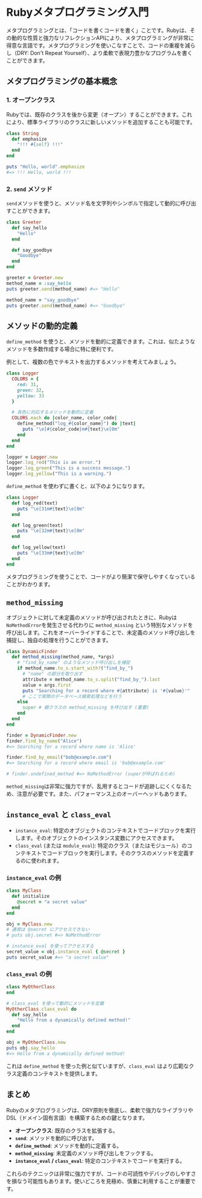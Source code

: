 # Rubyメタプログラミング入門

メタプログラミングとは、「コードを書くコードを書く」ことです。Rubyは、その動的な性質と強力なリフレクションAPIにより、メタプログラミングが非常に得意な言語です。メタプログラミングを使いこなすことで、コードの重複を減らし（DRY: Don't Repeat Yourself）、より柔軟で表現力豊かなプログラムを書くことができます。

## メタプログラミングの基本概念

### 1. オープンクラス

Rubyでは、既存のクラスを後から変更（オープン）することができます。これにより、標準ライブラリのクラスに新しいメソッドを追加することも可能です。

```ruby
class String
  def emphasize
    "!!! #{self} !!!"
  end
end

puts "Hello, world".emphasize
#=> !!! Hello, world !!!
```

### 2. `send` メソッド

`send`メソッドを使うと、メソッド名を文字列やシンボルで指定して動的に呼び出すことができます。

```ruby
class Greeter
  def say_hello
    "Hello"
  end

  def say_goodbye
    "Goodbye"
  end
end

greeter = Greeter.new
method_name = :say_hello
puts greeter.send(method_name) #=> "Hello"

method_name = "say_goodbye"
puts greeter.send(method_name) #=> "Goodbye"
```

## メソッドの動的定義

`define_method` を使うと、メソッドを動的に定義できます。これは、似たようなメソッドを多数作成する場合に特に便利です。

例として、複数の色でテキストを出力するメソッドを考えてみましょう。

```ruby
class Logger
  COLORS = {
    red: 31,
    green: 32,
    yellow: 33
  }

  # 各色に対応するメソッドを動的に定義
  COLORS.each do |color_name, color_code|
    define_method("log_#{color_name}") do |text|
      puts "\e[#{color_code}m#{text}\e[0m"
    end
  end
end

logger = Logger.new
logger.log_red("This is an error.")
logger.log_green("This is a success message.")
logger.log_yellow("This is a warning.")
```

`define_method` を使わずに書くと、以下のようになります。

```ruby
class Logger
  def log_red(text)
    puts "\e[31m#{text}\e[0m"
  end

  def log_green(text)
    puts "\e[32m#{text}\e[0m"
  end

  def log_yellow(text)
    puts "\e[33m#{text}\e[0m"
  end
end
```

メタプログラミングを使うことで、コードがより簡潔で保守しやすくなっていることがわかります。

## `method_missing`

オブジェクトに対して未定義のメソッドが呼び出されたときに、Rubyは`NoMethodError`を発生させる代わりに `method_missing` という特別なメソッドを呼び出します。これをオーバーライドすることで、未定義のメソッド呼び出しを捕捉し、独自の処理を行うことができます。

```ruby
class DynamicFinder
  def method_missing(method_name, *args)
    # "find_by_name" のようなメソッド呼び出しを捕捉
    if method_name.to_s.start_with?("find_by_")
      # "name" の部分を取り出す
      attribute = method_name.to_s.split("find_by_").last
      value = args.first
      puts "Searching for a record where #{attribute} is '#{value}'"
      # ここで実際のデータベース検索処理などを行う
    else
      super # 親クラスの method_missing を呼び出す (重要)
    end
  end
end

finder = DynamicFinder.new
finder.find_by_name("Alice")
#=> Searching for a record where name is 'Alice'

finder.find_by_email("bob@example.com")
#=> Searching for a record where email is 'bob@example.com'

# finder.undefined_method #=> NoMethodError (superが呼ばれるため)
```

`method_missing`は非常に強力ですが、乱用するとコードが追跡しにくくなるため、注意が必要です。また、パフォーマンス上のオーバーヘッドもあります。

## `instance_eval` と `class_eval`

- `instance_eval`: 特定のオブジェクトのコンテキストでコードブロックを実行します。そのオブジェクトのインスタンス変数にアクセスできます。
- `class_eval` (または `module_eval`): 特定のクラス（またはモジュール）のコンテキストでコードブロックを実行します。そのクラスのメソッドを定義するのに使われます。

### `instance_eval` の例

```ruby
class MyClass
  def initialize
    @secret = "a secret value"
  end
end

obj = MyClass.new
# 通常は @secret にアクセスできない
# puts obj.secret #=> NoMethodError

# instance_eval を使ってアクセスする
secret_value = obj.instance_eval { @secret }
puts secret_value #=> "a secret value"
```

### `class_eval` の例

```ruby
class MyOtherClass
end

# class_eval を使って動的にメソッドを定義
MyOtherClass.class_eval do
  def say_hello
    "Hello from a dynamically defined method!"
  end
end

obj = MyOtherClass.new
puts obj.say_hello
#=> Hello from a dynamically defined method!
```

これは `define_method` を使った例と似ていますが、`class_eval` はより広範なクラス定義のコンテキストを提供します。

## まとめ

Rubyのメタプログラミングは、DRY原則を徹底し、柔軟で強力なライブラリやDSL（ドメイン固有言語）を構築するための鍵となります。

- **オープンクラス**: 既存のクラスを拡張する。
- **`send`**: メソッドを動的に呼び出す。
- **`define_method`**: メソッドを動的に定義する。
- **`method_missing`**: 未定義のメソッド呼び出しをフックする。
- **`instance_eval` / `class_eval`**: 特定のコンテキストでコードを実行する。

これらのテクニックは非常に強力ですが、コードの可読性やデバッグのしやすさを損なう可能性もあります。使いどころを見極め、慎重に利用することが重要です。